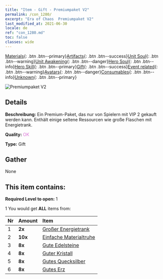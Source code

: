 ```yaml
---
title: "Item - Gift - Premiumpaket V2"
permalink: /con_1280/
excerpt: "Era of Chaos  Premiumpaket V2"
last_modified_at: 2021-06-30
locale: de
ref: "con_1280.md"
toc: false
classes: wide
---
```

 [Materials](/ItemsDE/){: .btn .btn--primary}[Artifacts](/ItemsDE/Artifacts/){: .btn .btn--success}[Unit Soul](/ItemsDE/UnitSoul/){: .btn .btn--warning}[Unit Awakening](/ItemsDE/UnitAwakening/){: .btn .btn--danger}[Hero Soul](/ItemsDE/HeroSoul/){: .btn .btn--info}[Hero Skill](/ItemsDE/HeroSkill/){: .btn .btn--primary}[Gift](/ItemsDE/Gift/){: .btn .btn--success}[Event related](/ItemsDE/Events/){: .btn .btn--warning}[Avatars](/ItemsDE/Avatars/){: .btn .btn--danger}[Consumables](/ItemsDE/Consumables/){: .btn .btn--info}[Unknown](/ItemsDE/Unknown/){: .btn .btn--primary}

 ![Premiumpaket V2](/images/t/i_905002.png)

## Details
 **Beschreibung:** Ein Premium-Paket, das nur von Spielern mit VIP 2 gekauft werden kann. Enthält einige seltene Ressourcen wie große Flaschen mit Energietrank.

 **Quality:** <span style="color: #DA70D6">OK</span>

 **Type:** Gift

## Gather

  None

## This item contains:

 **Required Level to open:** 1

 1 You would get **ALL** items  from:

  | Nr | Amount |     Item    |
  |:---|:-------|:------------|
  | 1 |  **2x** | [Großer Energietrank](/ItemsDE/con_706/) |  | 
  | 2 |  **10x** | [Einfache Materialtruhe](/ItemsDE/con_756/) |  | 
  | 3 |  **8x** | [Gute Edelsteine](/ItemsDE/mat_16/) |  | 
  | 4 |  **8x** | [Guter Kristall](/ItemsDE/mat_17/) |  | 
  | 5 |  **8x** | [Gutes Quecksilber](/ItemsDE/mat_14/) |  | 
  | 6 |  **8x** | [Gutes Erz](/ItemsDE/mat_12/) |  | 

